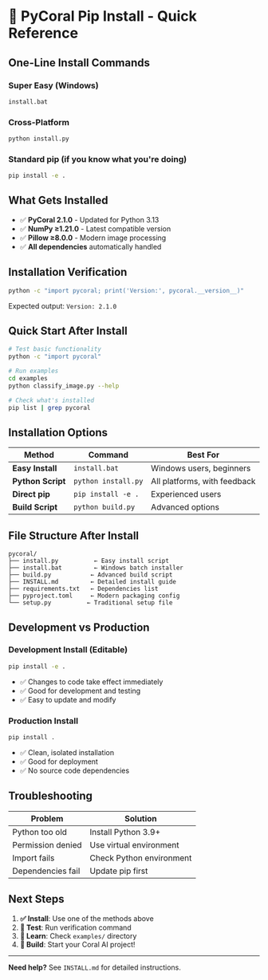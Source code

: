# 🚀 PyCoral Pip Install - Quick Reference

## One-Line Install Commands

### Super Easy (Windows)
```cmd
install.bat
```

### Cross-Platform
```bash
python install.py
```

### Standard pip (if you know what you're doing)
```bash
pip install -e .
```

## What Gets Installed

- ✅ **PyCoral 2.1.0** - Updated for Python 3.13
- ✅ **NumPy ≥1.21.0** - Latest compatible version
- ✅ **Pillow ≥8.0.0** - Modern image processing
- ✅ **All dependencies** automatically handled

## Installation Verification

```bash
python -c "import pycoral; print('Version:', pycoral.__version__)"
```

Expected output: `Version: 2.1.0`

## Quick Start After Install

```bash
# Test basic functionality
python -c "import pycoral"

# Run examples
cd examples
python classify_image.py --help

# Check what's installed
pip list | grep pycoral
```

## Installation Options

| Method | Command | Best For |
|--------|---------|----------|
| **Easy Install** | `install.bat` | Windows users, beginners |
| **Python Script** | `python install.py` | All platforms, with feedback |
| **Direct pip** | `pip install -e .` | Experienced users |
| **Build Script** | `python build.py` | Advanced options |

## File Structure After Install

```
pycoral/
├── install.py          ← Easy install script
├── install.bat         ← Windows batch installer  
├── build.py           ← Advanced build script
├── INSTALL.md         ← Detailed install guide
├── requirements.txt   ← Dependencies list
├── pyproject.toml     ← Modern packaging config
└── setup.py          ← Traditional setup file
```

## Development vs Production

### Development Install (Editable)
```bash
pip install -e .
```
- ✅ Changes to code take effect immediately
- ✅ Good for development and testing
- ✅ Easy to update and modify

### Production Install
```bash
pip install .
```
- ✅ Clean, isolated installation
- ✅ Good for deployment
- ✅ No source code dependencies

## Troubleshooting

| Problem | Solution |
|---------|----------|
| Python too old | Install Python 3.9+ |
| Permission denied | Use virtual environment |
| Import fails | Check Python environment |
| Dependencies fail | Update pip first |

## Next Steps

1. **✅ Install**: Use one of the methods above
2. **🧪 Test**: Run verification command
3. **📖 Learn**: Check `examples/` directory
4. **🚀 Build**: Start your Coral AI project!

---
**Need help?** See `INSTALL.md` for detailed instructions.
